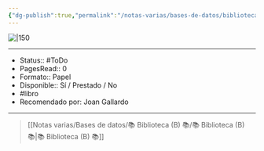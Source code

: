 ```yaml
---
{"dg-publish":true,"permalink":"/notas-varias/bases-de-datos/biblioteca-b/b-12-reglas-para-vivir/"}
---
```



![|150](http://books.google.com/books/content?id=8SpxDwAAQBAJ&printsec=frontcover&img=1&zoom=1&edge=curl&source=gbs_api)

---

- Status:: #ToDo 
- PagesRead:: 0 
- Formato:: Papel
- Disponible:: Sí / Prestado / No
- #libro 
- Recomendado por: Joan Gallardo

---

> [[Notas varias/Bases de datos/📚 Biblioteca (B) 📚/📚 Biblioteca (B) 📚\|📚 Biblioteca (B) 📚]]